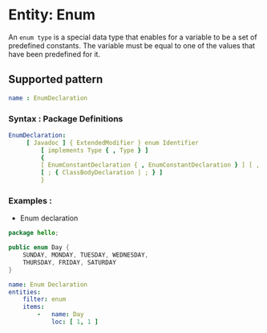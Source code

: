 # Entity: Enum
An `enum type` is a special data type that enables for a variable to be a set of predefined constants. The variable must be equal to one of the values that have been predefined for it. 
## Supported pattern
```yaml
name : EnumDeclaration
```
### Syntax : Package Definitions
```yaml
EnumDeclaration:
     [ Javadoc ] { ExtendedModifier } enum Identifier
         [ implements Type { , Type } ]
         {
         [ EnumConstantDeclaration { , EnumConstantDeclaration } ] [ , ]
         [ ; { ClassBodyDeclaration | ; } ]
         }
```
### Examples : 
- Enum declaration
```java
package hello;

public enum Day {
    SUNDAY, MONDAY, TUESDAY, WEDNESDAY,
    THURSDAY, FRIDAY, SATURDAY 
}
```
```yaml
name: Enum Declaration
entities:
    filter: enum
    items:
        -   name: Day
            loc: [ 1, 1 ]
```
